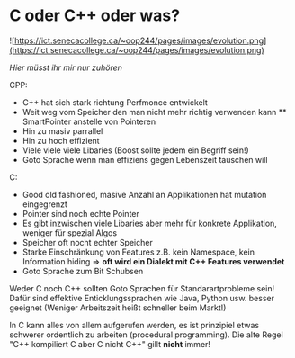 # C oder C++ oder was?

![https://ict.senecacollege.ca/~oop244/pages/images/evolution.png](https://ict.senecacollege.ca/~oop244/pages/images/evolution.png)

*Hier müsst ihr mir nur zuhören*

CPP:
* C++ hat sich stark richtung Perfmonce entwickelt
* Weit weg vom Speicher den man nicht mehr richtig verwenden kann 
** SmartPointer anstelle von Pointeren
* Hin zu masiv parrallel
* Hin zu hoch effizient
* Viele viele viele Libaries (Boost sollte jedem ein Begriff sein!)
* Goto Sprache wenn man effiziens gegen Lebenszeit tauschen will

C:
* Good old fashioned, masive Anzahl an Applikationen hat mutation eingegrenzt
* Pointer sind noch echte Pointer
* Es gibt inzwischen viele Libaries aber mehr für konkrete Applikation, weniger für spezial Algos
* Speicher oft nocht echter Speicher
* Starke Einschränkung von Features z.B. kein Namespace, kein Information hiding => **oft wird ein Dialekt mit C++ Features verwendet**
* Goto Sprache zum Bit Schubsen

Weder C noch C++ sollten Goto Sprachen für Standarartprobleme sein! Dafür sind effektive Enticklungssprachen wie Java, Python usw. besser geeignet (Weniger Arbeitszeit heißt schneller beim Markt!)

In C kann alles von allem aufgerufen werden, es ist prinzipiel etwas schwerer ordentlich zu arbeiten (procedural programming).
Die alte Regel "C++ kompiliert C aber C nicht C++" gillt **nicht** immer!

